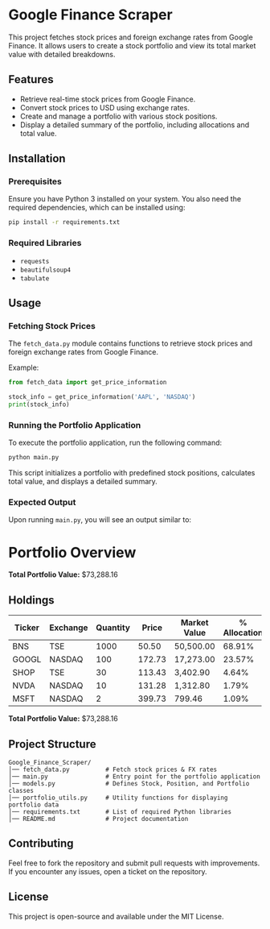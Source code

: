 # Google Finance Scraper

This project fetches stock prices and foreign exchange rates from Google Finance. It allows users to create a stock portfolio and view its total market value with detailed breakdowns.

## Features

- Retrieve real-time stock prices from Google Finance.
- Convert stock prices to USD using exchange rates.
- Create and manage a portfolio with various stock positions.
- Display a detailed summary of the portfolio, including allocations and total value.

## Installation

### Prerequisites

Ensure you have Python 3 installed on your system. You also need the required dependencies, which can be installed using:

```sh
pip install -r requirements.txt
```

### Required Libraries

- `requests`
- `beautifulsoup4`
- `tabulate`

## Usage

### Fetching Stock Prices

The `fetch_data.py` module contains functions to retrieve stock prices and foreign exchange rates from Google Finance.

Example:

```python
from fetch_data import get_price_information

stock_info = get_price_information('AAPL', 'NASDAQ')
print(stock_info)
```

### Running the Portfolio Application

To execute the portfolio application, run the following command:

```sh
python main.py
```

This script initializes a portfolio with predefined stock positions, calculates total value, and displays a detailed summary.

### Expected Output

Upon running `main.py`, you will see an output similar to:

# Portfolio Overview

**Total Portfolio Value:** $73,288.16

## Holdings

| Ticker | Exchange | Quantity | Price  | Market Value | % Allocation |
| ------ | -------- | -------- | ------ | ------------ | ------------ |
| BNS    | TSE      | 1000     | 50.50  | 50,500.00    | 68.91%       |
| GOOGL  | NASDAQ   | 100      | 172.73 | 17,273.00    | 23.57%       |
| SHOP   | TSE      | 30       | 113.43 | 3,402.90     | 4.64%        |
| NVDA   | NASDAQ   | 10       | 131.28 | 1,312.80     | 1.79%        |
| MSFT   | NASDAQ   | 2        | 399.73 | 799.46       | 1.09%        |

**Total Portfolio Value:** $73,288.16

## Project Structure

```
Google_Finance_Scraper/
│── fetch_data.py          # Fetch stock prices & FX rates
│── main.py                # Entry point for the portfolio application
│── models.py              # Defines Stock, Position, and Portfolio classes
│── portfolio_utils.py     # Utility functions for displaying portfolio data
│── requirements.txt       # List of required Python libraries
│── README.md              # Project documentation
```

## Contributing

Feel free to fork the repository and submit pull requests with improvements. If you encounter any issues, open a ticket on the repository.

## License

This project is open-source and available under the MIT License.
